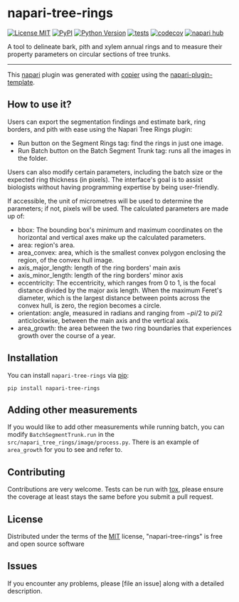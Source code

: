 # napari-tree-rings

[![License MIT](https://img.shields.io/pypi/l/napari-tree-rings.svg?color=green)](https://github.com/MontpellierRessourcesImagerie/napari-tree-rings/raw/main/LICENSE)
[![PyPI](https://img.shields.io/pypi/v/napari-tree-rings.svg?color=green)](https://pypi.org/project/napari-tree-rings)
[![Python Version](https://img.shields.io/pypi/pyversions/napari-tree-rings.svg?color=green)](https://python.org)
[![tests](https://github.com/MontpellierRessourcesImagerie/napari-tree-rings/workflows/tests/badge.svg)](https://github.com/MontpellierRessourcesImagerie/napari-tree-rings/actions)
[![codecov](https://codecov.io/gh/MontpellierRessourcesImagerie/napari-tree-rings/branch/main/graph/badge.svg)](https://codecov.io/gh/MontpellierRessourcesImagerie/napari-tree-rings)
[![napari hub](https://img.shields.io/endpoint?url=https://api.napari-hub.org/shields/napari-tree-rings)](https://napari-hub.org/plugins/napari-tree-rings)

A tool to delineate bark, pith and xylem annual rings and to measure their property parameters on circular sections of tree trunks.

----------------------------------

This [napari] plugin was generated with [copier] using the [napari-plugin-template].

<!--
Don't miss the full getting started guide to set up your new package:
https://github.com/napari/napari-plugin-template#getting-started

and review the napari docs for plugin developers:
https://napari.org/stable/plugins/index.html
-->

## How to use it?
Users can export the segmentation findings and estimate bark, ring borders, and pith with ease using the Napari Tree Rings plugin:
- Run button on the Segment Rings tag: find the rings in just one image.
- Run Batch button on the Batch Segment Trunk tag: runs all the images in the folder. 

Users can also modify certain parameters, including the batch size or the expected ring thickness (in pixels). The interface's goal is to assist biologists without having programming expertise by being user-friendly.

If accessible, the unit of micrometres will be used to determine the parameters; if not, pixels will be used. The calculated parameters are made up of:
- bbox: The bounding box's minimum and maximum coordinates on the horizontal and vertical axes make up the calculated parameters.
- area: region's area.
- area_convex: area, which is the smallest convex polygon enclosing the region, of the convex hull image.
- axis_major_length: length of the ring borders' main axis
- axis_minor_length: length of the ring borders' minor axis
- eccentricity: The eccentricity, which ranges from 0 to 1, is the focal distance divided by the major axis length. When the maximum Feret's diameter, which is the largest distance between points across the convex hull, is zero, the region becomes a circle.
- orientation: angle, measured in radians and ranging from $-pi/2$ to $pi/2$ anticlockwise, between the main axis and the vertical axis.
- area_growth: the area between the two ring boundaries that experiences growth over the course of a year.

## Installation

You can install `napari-tree-rings` via [pip]:

    pip install napari-tree-rings


## Adding other measurements
If you would like to add other measurements while running batch, you can modify `BatchSegmentTrunk.run` in the `src/napari_tree_rings/image/process.py`. There is an example of `area_growth` for you to see and refer to.


## Contributing

Contributions are very welcome. Tests can be run with [tox], please ensure
the coverage at least stays the same before you submit a pull request.

## License

Distributed under the terms of the [MIT] license,
"napari-tree-rings" is free and open source software

## Issues

If you encounter any problems, please [file an issue] along with a detailed description.

[napari]: https://github.com/napari/napari
[copier]: https://copier.readthedocs.io/en/stable/
[@napari]: https://github.com/napari
[MIT]: http://opensource.org/licenses/MIT
[BSD-3]: http://opensource.org/licenses/BSD-3-Clause
[GNU GPL v3.0]: http://www.gnu.org/licenses/gpl-3.0.txt
[GNU LGPL v3.0]: http://www.gnu.org/licenses/lgpl-3.0.txt
[Apache Software License 2.0]: http://www.apache.org/licenses/LICENSE-2.0
[Mozilla Public License 2.0]: https://www.mozilla.org/media/MPL/2.0/index.txt
[napari-plugin-template]: https://github.com/napari/napari-plugin-template

[napari]: https://github.com/napari/napari
[tox]: https://tox.readthedocs.io/en/latest/
[pip]: https://pypi.org/project/pip/
[PyPI]: https://pypi.org/
